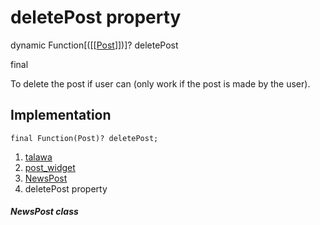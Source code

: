 
<div>

# deletePost property

</div>


dynamic
Function[([[[Post](../../models_post_post_model/Post-class.md)]])]? deletePost


final




To delete the post if user can (only work if the post is made by the
user).



## Implementation

``` language-dart
final Function(Post)? deletePost;
```







1.  [talawa](../../index.md)
2.  [post_widget](../../widgets_post_widget/)
3.  [NewsPost](../../widgets_post_widget/NewsPost-class.md)
4.  deletePost property

##### NewsPost class







